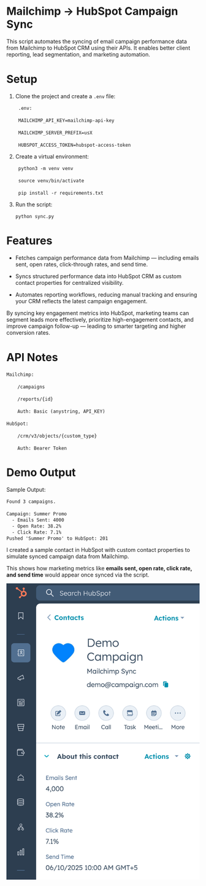 # Mailchimp → HubSpot Campaign Sync

This script automates the syncing of email campaign performance data from Mailchimp to HubSpot CRM using their APIs. It enables better client reporting, lead segmentation, and marketing automation.

# Setup

1. Clone the project and create a `.env` file:
   
        .env:
       
        MAILCHIMP_API_KEY=mailchimp-api-key
       
        MAILCHIMP_SERVER_PREFIX=usX
       
        HUBSPOT_ACCESS_TOKEN=hubspot-access-token

2. Create a virtual environment:
   
        python3 -m venv venv
       
        source venv/bin/activate
       
        pip install -r requirements.txt

3. Run the script:

       python sync.py

# Features

- Fetches campaign performance data from Mailchimp — including emails sent, open rates, click-through rates, and send time.

- Syncs structured performance data into HubSpot CRM as custom contact properties for centralized visibility.

- Automates reporting workflows, reducing manual tracking and ensuring your CRM reflects the latest campaign engagement.

By syncing key engagement metrics into HubSpot, marketing teams can segment leads more effectively, prioritize high-engagement contacts, and improve campaign follow-up — leading to smarter targeting and higher conversion rates.



# API Notes

    Mailchimp:

        /campaigns

        /reports/{id}

        Auth: Basic (anystring, API_KEY)

    HubSpot:

        /crm/v3/objects/{custom_type}

        Auth: Bearer Token

# Demo Output

Sample Output:

    Found 3 campaigns.

    Campaign: Summer Promo
      - Emails Sent: 4000
      - Open Rate: 38.2%
      - Click Rate: 7.1%
    Pushed 'Summer Promo' to HubSpot: 201

I created a sample contact in HubSpot with custom contact properties to simulate synced campaign data from Mailchimp.

This shows how marketing metrics like **emails sent, open rate, click rate, and send time** would appear once synced via the script.

![Alt text](<Screenshot 2025-06-16 at 02-54-06 Demo Campaign.png>)
